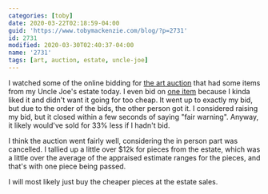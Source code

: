 ```yaml
---
categories: [toby]
date: 2020-03-22T02:18:59-04:00
guid: 'https://www.tobymackenzie.com/blog/?p=2731'
id: 2731
modified: 2020-03-30T02:40:37-04:00
name: '2731'
tags: [art, auction, estate, uncle-joe]
---
```


I watched some of the online bidding for [the art auction](https://racheldavisfinearts.com/auctions/1-2H0T7G/fine-art-sale-221) that had some items from my Uncle Joe's estate today.<!--more-->  I even bid on [one item](https://racheldavisfinearts.com/lots/view/1-2QT1K1/franklin-moody-oil) because I kinda liked it and didn't want it going for too cheap.  It went up to exactly my bid, but due to the order of the bids, the other person got it.  I considered raising my bid, but it closed within a few seconds of saying "fair warning".  Anyway, it likely would've sold for 33% less if I hadn't bid.

I think the auction went fairly well, considering the in person part was cancelled.  I tallied up a little over $12k for pieces from the estate, which was a little over the average of the appraised estimate ranges for the pieces, and that's with one piece being passed.

I will most likely just buy the cheaper pieces at the estate sales.
